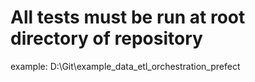 # All tests must be run at root directory of repository

example: D:\Git\example_data_etl_orchestration_prefect